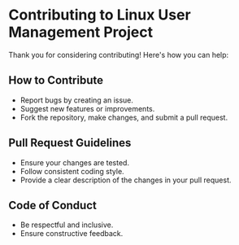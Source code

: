# Contributing to Linux User Management Project

Thank you for considering contributing! Here's how you can help:

## How to Contribute
- Report bugs by creating an issue.
- Suggest new features or improvements.
- Fork the repository, make changes, and submit a pull request.

## Pull Request Guidelines
- Ensure your changes are tested.
- Follow consistent coding style.
- Provide a clear description of the changes in your pull request.

## Code of Conduct
- Be respectful and inclusive.
- Ensure constructive feedback.
